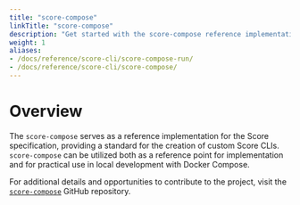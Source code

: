 ```yaml
---
title: "score-compose"
linkTitle: "score-compose"
description: "Get started with the score-compose reference implementation"
weight: 1
aliases:
- /docs/reference/score-cli/score-compose-run/
- /docs/reference/score-cli/score-compose/
---
```


# Overview

The `score-compose` serves as a reference implementation for the Score specification, providing a standard for the creation of custom Score CLIs. `score-compose` can be utilized both as a reference point for implementation and for practical use in local development with Docker Compose.

For additional details and opportunities to contribute to the project, visit the [`score-compose`](https://github.com/score-spec/score-compose) GitHub repository.
